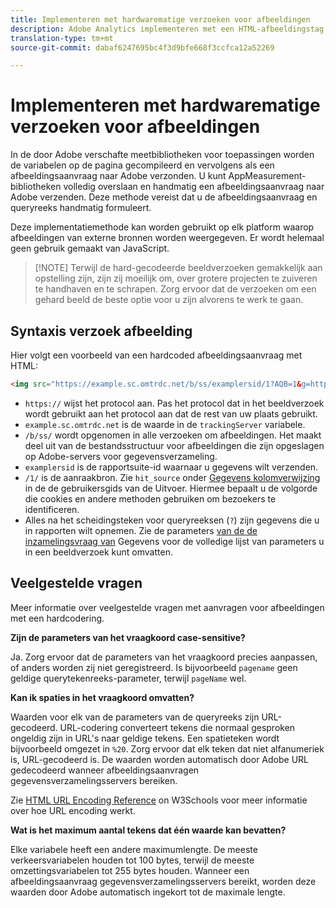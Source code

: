 ```yaml
---
title: Implementeren met hardwarematige verzoeken voor afbeeldingen
description: Adobe Analytics implementeren met een HTML-afbeeldingstag (aanvraag voor een gecodeerde afbeelding)
translation-type: tm+mt
source-git-commit: dabaf6247695bc4f3d9bfe668f3ccfca12a52269

---
```



# Implementeren met hardwarematige verzoeken voor afbeeldingen

In de door Adobe verschafte meetbibliotheken voor toepassingen worden de variabelen op de pagina gecompileerd en vervolgens als een afbeeldingsaanvraag naar Adobe verzonden. U kunt AppMeasurement-bibliotheken volledig overslaan en handmatig een afbeeldingsaanvraag naar Adobe verzenden. Deze methode vereist dat u de afbeeldingsaanvraag en queryreeks handmatig formuleert.

Deze implementatiemethode kan worden gebruikt op elk platform waarop afbeeldingen van externe bronnen worden weergegeven. Er wordt helemaal geen gebruik gemaakt van JavaScript.

>[!NOTE] Terwijl de hard-gecodeerde beeldverzoeken gemakkelijk aan opstelling zijn, zijn zij moeilijk om, over grotere projecten te zuiveren te handhaven en te schrapen. Zorg ervoor dat de verzoeken om een gehard beeld de beste optie voor u zijn alvorens te werk te gaan.

## Syntaxis verzoek afbeelding

Hier volgt een voorbeeld van een hardcoded afbeeldingsaanvraag met HTML:

```html
<img src="https://example.sc.omtrdc.net/b/ss/examplersid/1?AQB=1&g=http%3A%2F%2Fexample.com&pageName=Example%20hardcoded%20hit&v1=Example%20value&AQE=1"/>
```

* `https://` wijst het protocol aan. Pas het protocol dat in het beeldverzoek wordt gebruikt aan het protocol aan dat de rest van uw plaats gebruikt.
* `example.sc.omtrdc.net` is de waarde in de `trackingServer` variabele.
* `/b/ss/` wordt opgenomen in alle verzoeken om afbeeldingen. Het maakt deel uit van de bestandsstructuur voor afbeeldingen die zijn opgeslagen op Adobe-servers voor gegevensverzameling.
* `examplersid` is de rapportsuite-id waarnaar u gegevens wilt verzenden.
* `/1/` is de aanraakbron. Zie `hit_source` onder [Gegevens kolomverwijzing](../../export/analytics-data-feed/c-df-contents/datafeeds-reference.md) in de de gebruikersgids van de Uitvoer. Hiermee bepaalt u de volgorde die cookies en andere methoden gebruiken om bezoekers te identificeren.
* Alles na het scheidingsteken voor queryreeksen (`?`) zijn gegevens die u in rapporten wilt opnemen. Zie de parameters [van de de inzamelingsvraag van](../validate/query-parameters.md) Gegevens voor de volledige lijst van parameters u in een beeldverzoek kunt omvatten.

## Veelgestelde vragen

Meer informatie over veelgestelde vragen met aanvragen voor afbeeldingen met een hardcodering.

**Zijn de parameters van het vraagkoord case-sensitive?**

Ja. Zorg ervoor dat de parameters van het vraagkoord precies aanpassen, of anders worden zij niet geregistreerd. Is bijvoorbeeld `pagename` geen geldige querytekenreeks-parameter, terwijl `pageName` wel.

**Kan ik spaties in het vraagkoord omvatten?**

Waarden voor elk van de parameters van de queryreeks zijn URL-gecodeerd. URL-codering converteert tekens die normaal gesproken ongeldig zijn in URL&#39;s naar geldige tekens. Een spatieteken wordt bijvoorbeeld omgezet in `%20`. Zorg ervoor dat elk teken dat niet alfanumeriek is, URL-gecodeerd is. De waarden worden automatisch door Adobe URL gedecodeerd wanneer afbeeldingsaanvragen gegevensverzamelingsservers bereiken.

Zie [HTML URL Encoding Reference](https://www.w3schools.com/tags/ref_urlencode.asp) on W3Schools voor meer informatie over hoe URL encoding werkt.

**Wat is het maximum aantal tekens dat één waarde kan bevatten?**

Elke variabele heeft een andere maximumlengte. De meeste verkeersvariabelen houden tot 100 bytes, terwijl de meeste omzettingsvariabelen tot 255 bytes houden. Wanneer een afbeeldingsaanvraag gegevensverzamelingsservers bereikt, worden deze waarden door Adobe automatisch ingekort tot de maximale lengte.
